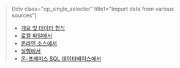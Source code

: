 > [!div class="op_single_selector" title1="Import data from various sources"]
> * [개요 및 데이터 형식](../articles/machine-learning/studio/import-data.md)
> * [로컬 파일에서](../articles/machine-learning/studio/import-data-from-local-file.md)
> * [온라인 소스에서](../articles/machine-learning/studio/import-data-from-online-sources.md)
> * [실험에서](../articles/machine-learning/studio/import-data-from-an-experiment.md)
> * [온-프레미스 SQL 데이터베이스에서](../articles/machine-learning/studio/use-data-from-an-on-premises-sql-server.md)
>  

